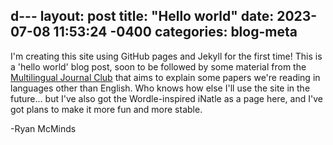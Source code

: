 d---
layout: post
title:  "Hello world"
date:   2023-07-08 11:53:24 -0400
categories: blog-meta
---

I'm creating this site using GitHub pages and Jekyll for the first time! This is a 'hello world' blog post, soon to be followed by some material from the [Multilingual Journal Club](https://github.com/McMinds-Lab/multilingual_journal_club) that aims to explain some papers we're reading in languages other than English. Who knows how else I'll use the site in the future... but I've also got the Wordle-inspired iNatle as a page here, and I've got plans to make it more fun and more stable.

-Ryan McMinds
